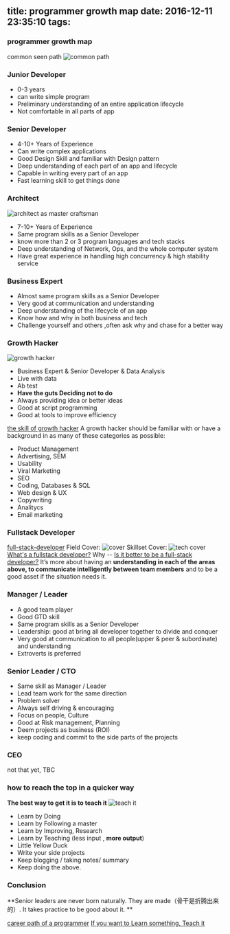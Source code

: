 title: programmer growth map
date: 2016-12-11 23:35:10
tags:
---

### programmer growth map

  common seen path
  ![common path](https://www.ctl.io/developers/assets/images/blog/career-path-diagram.png)

### Junior Developer
 - 0-3 years
 - can write simple program
 - Preliminary understanding of an entire application lifecycle
 - Not comfortable in all parts of app 


### Senior  Developer
 - 4-10+ Years of Experience
 - Can write complex applications
 - Good Design  Skill and familiar with Design pattern
 - Deep understanding of  each part of an app and lifecycle 
 - Capable in writing every part of an app
 - Fast learning skill to get things done

### Architect
![architect as master craftsman](http://image.slidesharecdn.com/practicesofgoodsoftwarearchitects-1-120626135324-phpapp02/95/practices-of-good-software-architects-24-728.jpg?cb=1340718988)
 - 7-10+ Years of Experience
 - Same program skills as a Senior Developer
 - know more than 2 or 3 program languages and tech stacks 
 - Deep understanding of  Network, Ops,  and the whole computer system
 - Have great experience in handling high concurrency & high stability service  
 

###  Business Expert

  - Almost same program skills as a Senior Developer 
  - Very good at communication and understanding
  - Deep understanding of  the lifecycle of an app
  - Know how and why in both business and tech
  - Challenge yourself and others ,often ask why and chase for a better way

### Growth Hacker
![growth hacker](http://duraid.me/blog/wp-content/uploads/2014/12/growth-hacker-mix.png)
 - Business Expert & Senior  Developer & Data Analysis 
 - Live with data
 - Ab test
 -  **Have the guts Deciding not to do**
 -  Always providing idea or better ideas
 -  Good at script programming
 - Good at tools to improve efficiency

[ the skill of growth hacker](http://duraid.me/blog/part-2-growth-hacker-profile/) 
A growth hacker should be familiar with or have a background in as many of these categories as possible:


 - Product Management
 - Advertising, SEM
 - Usability
 - Viral Marketing
 - SEO
 - Coding, Databases & SQL
 - Web design & UX
 - Copywriting
 - Analitycs
 - Email marketing

### Fullstack Developer
[full-stack-developer](https://www.sitepoint.com/full-stack-developer/)
Field Cover:
![cover](https://dab1nmslvvntp.cloudfront.net/wp-content/uploads/2014/08/1409261668002.png)
Skillset Cover:
![tech cover](https://media.licdn.com/mpr/mpr/AAEAAQAAAAAAAAX_AAAAJGZiMDFhNzkxLWE1NWMtNGI4OS1iNTY3LTZhNWY3NTg1YjI5Yw.png)
[What's a fullstack developer?](http://www.laurencegellert.com/2012/08/what-is-a-full-stack-developer/)
Why -- [Is it better to be a full-stack developer?](https://www.sitepoint.com/full-stack-developer/)
It’s more about having an **understanding in each of the areas above, to communicate intelligently between team members** and to be a good asset if the situation needs it.


### Manager / Leader

  - A good team player
  - Good  GTD skill
  - Same program skills as a Senior Developer
  - Leadership: good at bring all developer together to divide and conquer 
  - Very good at communication to all people(upper & peer & subordinate) and understanding
  - Extroverts is preferred
 

### Senior Leader / CTO
 - Same skill as Manager / Leader
 - Lead team work for the same direction
 - Problem solver
 - Always self driving & encouraging 
 - Focus on people, Culture
 - Good at Risk management, Planning 
 - Deem projects as business (ROI)
 - keep coding and commit to the side parts of the projects
 
### CEO
 not that yet, TBC

### how to reach the top in a quicker way

**The best way to get it is to teach it**
![teach it](https://i2.wp.com/www.keytokorean.com/wp-content/uploads/2013/09/einstein-explain-simply.jpg)
 - Learn by Doing
 - Learn by Following a master
 - Learn by Improving, Research
 - Learn by Teaching (less input , **more output**)
 - Little Yellow Duck
 - Write your side projects
 - Keep blogging / taking notes/ summary 
 - Keep doing the above.

### Conclusion
**Senior leaders are never born naturally. They are made（骨干是折腾出来的）. It takes practice to be good about it. **

[career path of a programmer](https://www.ctl.io/developers/blog/post/career-path-of-a-programmer/)
[If you want to Learn something, Teach it](http://keytokorean.com/blog/motivation/if-you-want-to-learn-something-teach-it/)
